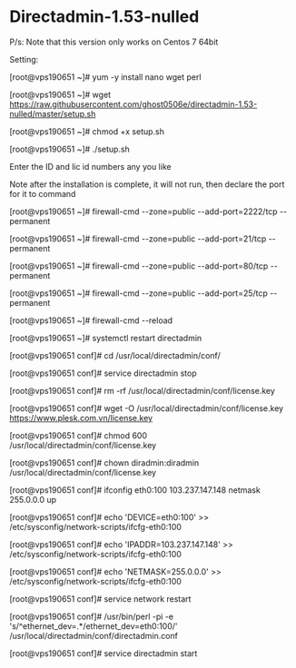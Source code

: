 # Directadmin-1.53-nulled

P/s: Note that this version only works on Centos 7 64bit

Setting:

[root@vps190651 ~]# yum -y install nano wget perl

[root@vps190651 ~]# wget https://raw.githubusercontent.com/ghost0506e/directadmin-1.53-nulled/master/setup.sh

[root@vps190651 ~]# chmod +x setup.sh

[root@vps190651 ~]# ./setup.sh

Enter the ID and lic id numbers any you like

Note after the installation is complete, it will not run, then declare the port for it to command

[root@vps190651 ~]# firewall-cmd --zone=public --add-port=2222/tcp --permanent

[root@vps190651 ~]# firewall-cmd --zone=public --add-port=21/tcp --permanent

[root@vps190651 ~]# firewall-cmd --zone=public --add-port=80/tcp --permanent

[root@vps190651 ~]# firewall-cmd --zone=public --add-port=25/tcp --permanent

[root@vps190651 ~]# firewall-cmd --reload

[root@vps190651 ~]# systemctl restart directadmin

[root@vps190651 conf]# cd /usr/local/directadmin/conf/

[root@vps190651 conf]# service directadmin stop

[root@vps190651 conf]# rm -rf /usr/local/directadmin/conf/license.key

[root@vps190651 conf]# wget -O /usr/local/directadmin/conf/license.key https://www.plesk.com.vn/license.key

[root@vps190651 conf]# chmod 600 /usr/local/directadmin/conf/license.key

[root@vps190651 conf]# chown diradmin:diradmin /usr/local/directadmin/conf/license.key

[root@vps190651 conf]# ifconfig eth0:100 103.237.147.148 netmask 255.0.0.0 up

[root@vps190651 conf]# echo 'DEVICE=eth0:100' >> /etc/sysconfig/network-scripts/ifcfg-eth0:100

[root@vps190651 conf]# echo 'IPADDR=103.237.147.148' >> /etc/sysconfig/network-scripts/ifcfg-eth0:100

[root@vps190651 conf]# echo 'NETMASK=255.0.0.0' >> /etc/sysconfig/network-scripts/ifcfg-eth0:100

[root@vps190651 conf]# service network restart

[root@vps190651 conf]# /usr/bin/perl -pi -e 's/^ethernet_dev=.*/ethernet_dev=eth0:100/' /usr/local/directadmin/conf/directadmin.conf

[root@vps190651 conf]# service directadmin start
